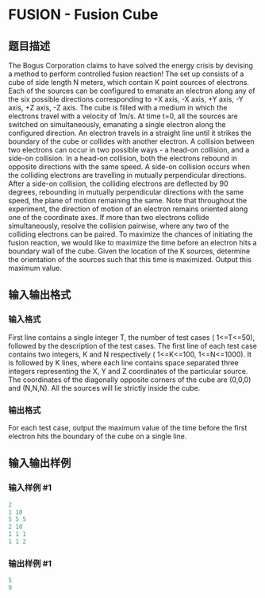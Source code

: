 # FUSION - Fusion Cube

## 题目描述

 The Bogus Corporation claims to have solved the energy crisis by devising a method to perform controlled fusion reaction! The set up consists of a cube of side length N meters, which contain K point sources of electrons. Each of the sources can be configured to emanate an electron along any of the six possible directions corresponding to +X axis, -X axis, +Y axis, -Y axis, +Z axis, -Z axis. The cube is filled with a medium in which the electrons travel with a velocity of 1m/s. At time t=0, all the sources are switched on simultaneously, emanating a single electron along the configured direction. An electron travels in a straight line until it strikes the boundary of the cube or collides with another electron. A collision between two electrons can occur in two possible ways - a head-on collision, and a side-on collision. In a head-on collision, both the electrons rebound in opposite directions with the same speed. A side-on collision occurs when the colliding electrons are travelling in mutually perpendicular directions. After a side-on collision, the colliding electrons are deflected by 90 degrees, rebounding in mutually perpendicular directions with the same speed, the plane of motion remaining the same. Note that throughout the experiment, the direction of motion of an electron remains oriented along one of the coordinate axes. If more than two electrons collide simultaneously, resolve the collision pairwise, where any two of the colliding electrons can be paired. To maximize the chances of initiating the fusion reaction, we would like to maximize the time before an electron hits a boundary wall of the cube. Given the location of the K sources, determine the orientation of the sources such that this time is maximized. Output this maximum value.

## 输入输出格式

### 输入格式

 First line contains a single integer T, the number of test cases ( 1<=T<=50), followed by the description of the test cases. The first line of each test case contains two integers, K and N respectively ( 1<=K<=100, 1<=N<=1000). It is followed by K lines, where each line contains space separated three integers representing the X, Y and Z coordinates of the particular source. The coordinates of the diagonally opposite corners of the cube are (0,0,0) and (N,N,N). All the sources will lie strictly inside the cube.

### 输出格式

 For each test case, output the maximum value of the time before the first electron hits the boundary of the cube on a single line.

## 输入输出样例

### 输入样例 #1

```cpp
2
1 10
5 5 5
2 10
1 1 1
1 1 2
```


### 输出样例 #1

```cpp
5
9
```


